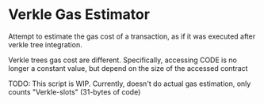 # Verkle Gas Estimator

Attempt to estimate the gas cost of a transaction, as if it was executed after verkle tree integration.

Verkle trees gas cost are different.
Specifically, accessing CODE is no longer a constant value, but depend on the size of the accessed contract

TODO: This script is WIP. 
Currently, doesn't do actual gas estimation, only counts "Verkle-slots" (31-bytes of code)
